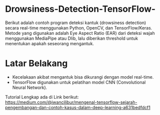 
# Drowsiness-Detection-TensorFlow-
Berikut adalah contoh program deteksi kantuk (drowsiness detection) secara real-time menggunakan Python, OpenCV, dan TensorFlow/Keras. Metode yang digunakan adalah Eye Aspect Ratio (EAR) dari deteksi wajah menggunakan MediaPipe atau Dlib, lalu diberikan threshold untuk menentukan apakah seseorang mengantuk.

# Latar Belakang
- Kecelakaan akibat mengantuk bisa dikurangi dengan model real-time.
- TensorFlow digunakan untuk pelatihan model CNN (Convolutional Neural Network).

Tutorial Lengkap  ada di Link berikut:
https://medium.com/@iwancilibur/mengenal-tensorflow-sejarah-pengembangan-dan-contoh-kasus-dalam-deep-learning-a631bedfdcf1
